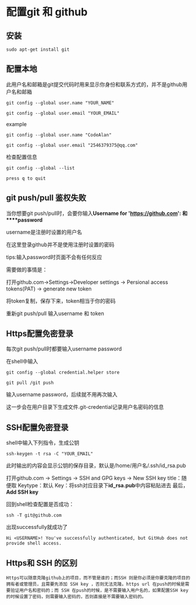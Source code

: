 # 配置git 和 github

## 安装

```
sudo apt-get install git
```


## 配置本地

此用户名和邮箱是git提交代码时用来显示你身份和联系方式的，并不是github用户名和邮箱

```
git config --global user.name "YOUR_NAME"

git config --global user.email "YOUR_EMAIL"
```


example

```
git config --global user.name "CodeAlan"

git config --global user.email "2546379375@qq.com"

```

检查配置信息

```
git config --global --list

press q to quit
```


## git push/pull 鉴权失败

当你想要git push/pull时，会要你输入**Username for 'https://github.com': 和****password**

username是注册时设置的用户名

在这里登录github并不是使用注册时设置的密码

tips:输入password时页面不会有任何反应



需要做的事情是：

打开github.com->Settings->Developer settings -> Persional access tokens(PAT) -> generate new token

将token复制，保存下来，token相当于你的密码


重新git push/pull 输入username 和 token


## Https配置免密登录

每次git push/pull时都要输入username password

在shell中输入

```
git config --global credential.helper store
 
git pull /git push
```


输入username password，后续就不用再次输入

这一步会在用户目录下生成文件.git-credential记录用户名密码的信息


## SSH配置免密登录

shell中输入下列指令，生成公钥

```
ssh-keygen -t rsa -C "YOUR_EMAIL"
```


此时输出的内容会显示公钥的保存目录，默认是/home/用户名/.ssh/id_rsa.pub



打开github.com -> Settings -> SSH and GPG keys -> New SSH key
title：随便取
Keytype：默认
Key：将ssh对应目录下**id_rsa.pub**中内容粘贴进去
最后，**Add SSH key**


回到shell检查配置是否成功：

```
ssh -T git@github.com
```

出现successfully就成功了
```
Hi <USERNAME>! You've successfully authenticated, but GitHub does not provide shell access.

```


## Https和 SSH 的区别

    Https可以随意克隆github上的项目，而不管是谁的；而SSH 则是你必须是你要克隆的项目的拥有者或管理员，且需要先添加 SSH key ，否则无法克隆。https url 在push的时候是需要验证用户名和密码的；而 SSH 在push的时候，是不需要输入用户名的，如果配置SSH key的时候设置了密码，则需要输入密码的，否则直接是不需要输入密码的。

